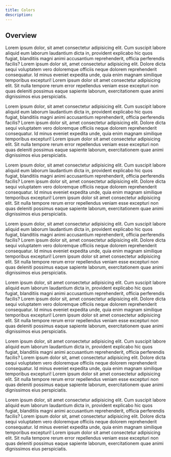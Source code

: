 ```yaml
---
title: Colors
description:
---
```


## Overview

Lorem ipsum dolor, sit amet consectetur adipisicing elit. Cum suscipit
labore aliquid eum laborum laudantium dicta in, provident explicabo hic
quos fugiat, blanditiis magni animi accusantium reprehenderit, officia
perferendis facilis? Lorem ipsum dolor sit, amet consectetur adipisicing
elit. Dolore dicta sequi voluptatem vero doloremque officiis neque
dolorem reprehenderit consequatur. Id minus eveniet expedita unde, quia
enim magnam similique temporibus excepturi! Lorem ipsum dolor sit amet
consectetur adipisicing elit. Sit nulla tempore rerum error repellendus
veniam esse excepturi non quas deleniti possimus eaque sapiente laborum,
exercitationem quae animi dignissimos eius perspiciatis.

Lorem ipsum dolor, sit amet consectetur adipisicing elit. Cum suscipit
labore aliquid eum laborum laudantium dicta in, provident explicabo hic
quos fugiat, blanditiis magni animi accusantium reprehenderit, officia
perferendis facilis? Lorem ipsum dolor sit, amet consectetur adipisicing
elit. Dolore dicta sequi voluptatem vero doloremque officiis neque
dolorem reprehenderit consequatur. Id minus eveniet expedita unde, quia
enim magnam similique temporibus excepturi! Lorem ipsum dolor sit amet
consectetur adipisicing elit. Sit nulla tempore rerum error repellendus
veniam esse excepturi non quas deleniti possimus eaque sapiente laborum,
exercitationem quae animi dignissimos eius perspiciatis.

Lorem ipsum dolor, sit amet consectetur adipisicing elit. Cum suscipit
labore aliquid eum laborum laudantium dicta in, provident explicabo hic
quos fugiat, blanditiis magni animi accusantium reprehenderit, officia
perferendis facilis? Lorem ipsum dolor sit, amet consectetur adipisicing
elit. Dolore dicta sequi voluptatem vero doloremque officiis neque
dolorem reprehenderit consequatur. Id minus eveniet expedita unde, quia
enim magnam similique temporibus excepturi! Lorem ipsum dolor sit amet
consectetur adipisicing elit. Sit nulla tempore rerum error repellendus
veniam esse excepturi non quas deleniti possimus eaque sapiente laborum,
exercitationem quae animi dignissimos eius perspiciatis.

Lorem ipsum dolor, sit amet consectetur adipisicing elit. Cum suscipit
labore aliquid eum laborum laudantium dicta in, provident explicabo hic
quos fugiat, blanditiis magni animi accusantium reprehenderit, officia
perferendis facilis? Lorem ipsum dolor sit, amet consectetur adipisicing
elit. Dolore dicta sequi voluptatem vero doloremque officiis neque
dolorem reprehenderit consequatur. Id minus eveniet expedita unde, quia
enim magnam similique temporibus excepturi! Lorem ipsum dolor sit amet
consectetur adipisicing elit. Sit nulla tempore rerum error repellendus
veniam esse excepturi non quas deleniti possimus eaque sapiente laborum,
exercitationem quae animi dignissimos eius perspiciatis.

Lorem ipsum dolor, sit amet consectetur adipisicing elit. Cum suscipit
labore aliquid eum laborum laudantium dicta in, provident explicabo hic
quos fugiat, blanditiis magni animi accusantium reprehenderit, officia
perferendis facilis? Lorem ipsum dolor sit, amet consectetur adipisicing
elit. Dolore dicta sequi voluptatem vero doloremque officiis neque
dolorem reprehenderit consequatur. Id minus eveniet expedita unde, quia
enim magnam similique temporibus excepturi! Lorem ipsum dolor sit amet
consectetur adipisicing elit. Sit nulla tempore rerum error repellendus
veniam esse excepturi non quas deleniti possimus eaque sapiente laborum,
exercitationem quae animi dignissimos eius perspiciatis.

Lorem ipsum dolor, sit amet consectetur adipisicing elit. Cum suscipit
labore aliquid eum laborum laudantium dicta in, provident explicabo hic
quos fugiat, blanditiis magni animi accusantium reprehenderit, officia
perferendis facilis? Lorem ipsum dolor sit, amet consectetur adipisicing
elit. Dolore dicta sequi voluptatem vero doloremque officiis neque
dolorem reprehenderit consequatur. Id minus eveniet expedita unde, quia
enim magnam similique temporibus excepturi! Lorem ipsum dolor sit amet
consectetur adipisicing elit. Sit nulla tempore rerum error repellendus
veniam esse excepturi non quas deleniti possimus eaque sapiente laborum,
exercitationem quae animi dignissimos eius perspiciatis.

Lorem ipsum dolor, sit amet consectetur adipisicing elit. Cum suscipit
labore aliquid eum laborum laudantium dicta in, provident explicabo hic
quos fugiat, blanditiis magni animi accusantium reprehenderit, officia
perferendis facilis? Lorem ipsum dolor sit, amet consectetur adipisicing
elit. Dolore dicta sequi voluptatem vero doloremque officiis neque
dolorem reprehenderit consequatur. Id minus eveniet expedita unde, quia
enim magnam similique temporibus excepturi! Lorem ipsum dolor sit amet
consectetur adipisicing elit. Sit nulla tempore rerum error repellendus
veniam esse excepturi non quas deleniti possimus eaque sapiente laborum,
exercitationem quae animi dignissimos eius perspiciatis.
